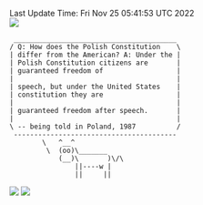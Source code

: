 Last Update Time: 
Fri Nov 25 05:41:53 UTC 2022
<br>![](https://img.shields.io/badge/%E5%A4%A7%E5%AE%B6-%E5%AE%89%E5%AE%89-green)<br>
```
 ________________________________________
/ Q: How does the Polish Constitution    \
| differ from the American? A: Under the |
| Polish Constitution citizens are       |
| guaranteed freedom of                  |
|                                        |
| speech, but under the United States    |
| constitution they are                  |
|                                        |
| guaranteed freedom after speech.       |
|                                        |
\ -- being told in Poland, 1987          /
 ----------------------------------------
        \   ^__^
         \  (oo)\_______
            (__)\       )\/\
                ||----w |
                ||     ||
```
![](https://github-readme-stats.vercel.app/api?username=chenlitw)
![](https://github-readme-stats.vercel.app/api/top-langs/?username=chenlitw)
